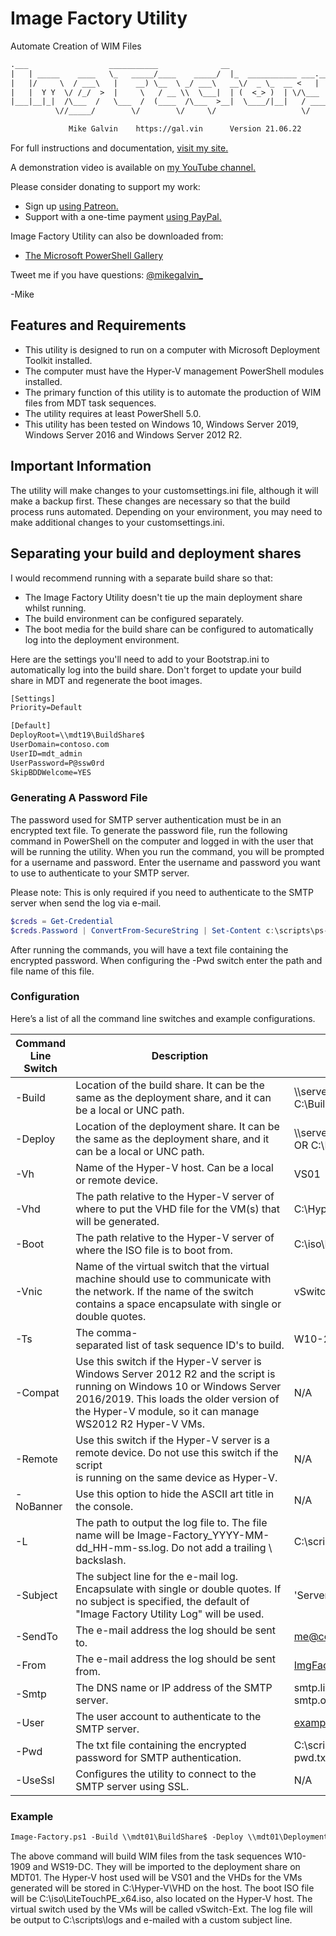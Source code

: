 # Image Factory Utility

Automate Creation of WIM Files

```txt
.___                  ___________              __                         ____ ___   __  .__.__  .__  __
|   | _____    ____   \_   _____/____    _____/  |_  ___________ ___.__. |    |   \_/  |_|__|  | |__|/  |_ ___.__.
|   |/     \  / ___\   |    __) \__  \ _/ ___\   __\/  _ \_  __ <   |  | |    |   /\   __\  |  | |  \   __<   |  |
|   |  Y Y  \/ /_/  >  |     \   / __ \\  \___|  | (  <_> )  | \/\___  | |    |  /  |  | |  |  |_|  ||  |  \___  |
|___|__|_|  /\___  /   \___  /  (____  /\___  >__|  \____/|__|   / ____| |______/   |__| |__|____/__||__|  / ____|
          \//_____/        \/        \/     \/                   \/                                        \/

             Mike Galvin    https://gal.vin      Version 21.06.22
```

For full instructions and documentation, [visit my site.](https://gal.vin/posts/image-factory/)

A demonstration video is available on [my YouTube channel.](https://youtu.be/BdNwWwxo7Ug)

Please consider donating to support my work:

* Sign up [using Patreon.](https://www.patreon.com/mikegalvin)
* Support with a one-time payment [using PayPal.](https://www.paypal.me/digressive)

Image Factory Utility can also be downloaded from:

* [The Microsoft PowerShell Gallery](https://www.powershellgallery.com/packages/Image-Factory)

Tweet me if you have questions: [@mikegalvin_](https://twitter.com/mikegalvin_)

-Mike

## Features and Requirements

* This utility is designed to run on a computer with Microsoft Deployment Toolkit installed.
* The computer must have the Hyper-V management PowerShell modules installed.
* The primary function of this utility is to automate the production of WIM files from MDT task sequences.
* The utility requires at least PowerShell 5.0.
* This utility has been tested on Windows 10, Windows Server 2019, Windows Server 2016 and Windows Server 2012 R2.

## Important Information

The utility will make changes to your customsettings.ini file, although it will make a backup first. These changes are necessary so that the build process runs automated. Depending on your environment, you may need to make additional changes to your customsettings.ini.

## Separating your build and deployment shares

I would recommend running with a separate build share so that:

* The Image Factory Utility doesn't tie up the main deployment share whilst running.
* The build environment can be configured separately.
* The boot media for the build share can be configured to automatically log into the deployment environment.

Here are the settings you'll need to add to your Bootstrap.ini to automatically log into the build share. Don't forget to update your build share in MDT and regenerate the boot images.

```txt
[Settings]
Priority=Default

[Default]
DeployRoot=\\mdt19\BuildShare$
UserDomain=contoso.com
UserID=mdt_admin
UserPassword=P@ssw0rd
SkipBDDWelcome=YES
```

### Generating A Password File

The password used for SMTP server authentication must be in an encrypted text file. To generate the password file, run the following command in PowerShell on the computer and logged in with the user that will be running the utility. When you run the command, you will be prompted for a username and password. Enter the username and password you want to use to authenticate to your SMTP server.

Please note: This is only required if you need to authenticate to the SMTP server when send the log via e-mail.

``` powershell
$creds = Get-Credential
$creds.Password | ConvertFrom-SecureString | Set-Content c:\scripts\ps-script-pwd.txt
```

After running the commands, you will have a text file containing the encrypted password. When configuring the -Pwd switch enter the path and file name of this file.

### Configuration

Here’s a list of all the command line switches and example configurations.

| Command Line Switch | Description | Example |
| ------------------- | ----------- | ------- |
| -Build | Location of the build share. It can be the same as the deployment share, and it can be a local or UNC path. | \\\server\buildshare$ OR C:\BuildShare |
| -Deploy | Location of the deployment share. It can be the same as the deployment share, and it can be a local or UNC path. | \\\server\deploymentshare$ OR C:\DeploymentShare |
| -Vh | Name of the Hyper-V host. Can be a local or remote device. | VS01 |
| -Vhd | The path relative to the Hyper-V server of where to put the VHD file for the VM(s) that will be generated. | C:\Hyper-V\VHD |
| -Boot | The path relative to the Hyper-V server of where the ISO file is to boot from. | C:\iso\LiteTouchPE_x64.iso |
| -Vnic | Name of the virtual switch that the virtual machine should use to communicate with the network. If the name of the switch contains a space encapsulate with single or double quotes. | vSwitch-Ext |
| -Ts | The comma-separated list of task sequence ID's to build. | W10-21H1,WS19-DC |
| -Compat | Use this switch if the Hyper-V server is Windows Server 2012 R2 and the script is running on Windows 10 or Windows Server 2016/2019. This loads the older version of the Hyper-V module, so it can manage WS2012 R2 Hyper-V VMs. | N/A |
| -Remote | Use this switch if the Hyper-V server is a remote device. Do not use this switch if the script is running on the same device as Hyper-V. | N/A |
| -NoBanner | Use this option to hide the ASCII art title in the console. | N/A |
| -L | The path to output the log file to. The file name will be Image-Factory_YYYY-MM-dd_HH-mm-ss.log. Do not add a trailing \ backslash. | C:\scripts\logs |
| -Subject | The subject line for the e-mail log. Encapsulate with single or double quotes. If no subject is specified, the default of "Image Factory Utility Log" will be used. | 'Server: Notification' |
| -SendTo | The e-mail address the log should be sent to. | me@contoso.com |
| -From | The e-mail address the log should be sent from. | ImgFactory@contoso.com |
| -Smtp | The DNS name or IP address of the SMTP server. | smtp.live.com OR smtp.office365.com |
| -User | The user account to authenticate to the SMTP server. | example@contoso.com |
| -Pwd | The txt file containing the encrypted password for SMTP authentication. | C:\scripts\ps-script-pwd.txt |
| -UseSsl | Configures the utility to connect to the SMTP server using SSL. | N/A |

### Example

``` txt
Image-Factory.ps1 -Build \\mdt01\BuildShare$ -Deploy \\mdt01\DeploymentShare$ -Vh VS01 -VHD C:\Hyper-V\VHD -Boot C:\iso\LiteTouchPE_x64.iso -Vnic vSwitch-Ext -Remote -Ts W10-21H1,WS19-DC -L C:\scripts\logs -Subject 'Server: Image Factory' -SendTo me@contoso.com -From imgfactory@contoso.com -Smtp smtp.outlook.com -User example@contoso.com -Pwd c:\scripts\ps-script-pwd.txt -UseSsl
```

The above command will build WIM files from the task sequences W10-1909 and WS19-DC. They will be imported to the deployment share on MDT01. The Hyper-V host used will be VS01 and the VHDs for the VMs generated will be stored in C:\Hyper-V\VHD on the host. The boot ISO file will be C:\iso\LiteTouchPE_x64.iso, also located on the Hyper-V host. The virtual switch used by the VMs will be called vSwitch-Ext. The log file will be output to C:\scripts\logs and e-mailed with a custom subject line.
